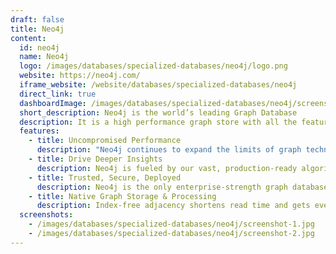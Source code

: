 ```yaml
---
draft: false
title: Neo4j
content:
  id: neo4j
  name: Neo4j
  logo: /images/databases/specialized-databases/neo4j/logo.png
  website: https://neo4j.com/
  iframe_website: /website/databases/specialized-databases/neo4j
  direct_link: true
  dashboardImage: /images/databases/specialized-databases/neo4j/screenshot-1.jpg
  short_description: Neo4j is the world’s leading Graph Database
  description: It is a high performance graph store with all the features expected of a mature and robust database, like a friendly query language and ACID transactions.
  features:
    - title: Uncompromised Performance
      description: "Neo4j continues to expand the limits of graph technology, helping empower the largest active community of 220,000 developers, data scientists, and architects who are working to solve the world's most complex and valuable data problems."
    - title: Drive Deeper Insights
      description: Neo4j is fueled by our vast, production-ready algorithm library and advanced, groundbreaking machine learning workflows not found anywhere else.
    - title: Trusted, Secure, Deployed
      description: Neo4j is the only enterprise-strength graph database that combines native graph storage, advanced security, scalable speed-optimized architecture, and ACID compliance to ensure predictability and integrity of relationship-based queries
    - title: Native Graph Storage & Processing
      description: Index-free adjacency shortens read time and gets even better as data complexity grows. Get reliably fast transactions with ultra-high parallelized throughput even as your data grows.
  screenshots:
    - /images/databases/specialized-databases/neo4j/screenshot-1.jpg
    - /images/databases/specialized-databases/neo4j/screenshot-2.jpg
---
```

